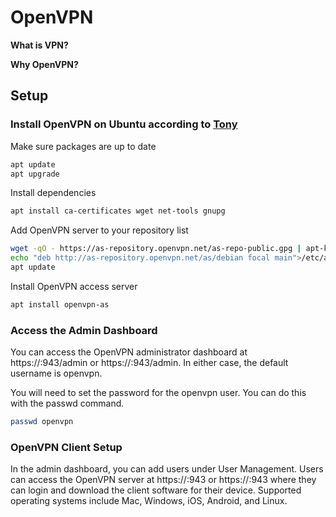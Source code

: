 # OpenVPN

**What is VPN?**

**Why OpenVPN?**

## Setup

### Install OpenVPN on Ubuntu according to [Tony](https://tonyteaches.tech/openvpn-ubuntu/)

Make sure packages are up to date
```bash
apt update
apt upgrade
```

Install dependencies
```bash
apt install ca-certificates wget net-tools gnupg
```

Add OpenVPN server to your repository list
```bash
wget -qO - https://as-repository.openvpn.net/as-repo-public.gpg | apt-key add -
echo "deb http://as-repository.openvpn.net/as/debian focal main">/etc/apt/sources.list.d/openvpn-as-repo.list
apt update
```

Install OpenVPN access server
```bash
apt install openvpn-as
```

### Access the Admin Dashboard

You can access the OpenVPN administrator dashboard at https://<your-ip>:943/admin or https://<your-domain>:943/admin. In either case, the default username is openvpn.

You will need to set the password for the openvpn user. You can do this with the passwd command.

```bash
passwd openvpn
```

### OpenVPN Client Setup

In the admin dashboard, you can add users under User Management. Users can access the OpenVPN server at https://<your-ip>:943 or https://<your-domain>:943 where they can login and download the client software for their device. Supported operating systems include Mac, Windows, iOS, Android, and Linux.
